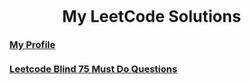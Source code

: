 <h1 align="center">My LeetCode Solutions</h1>
<h3 align="left"><a href="https://leetcode.com/Satwikan/">My Profile</a></h3>
<h3> <a href="https://leetcode.com/list/955dkoqc">Leetcode Blind 75 Must Do Questions</a> </h3>
<!-- I is cool -->
